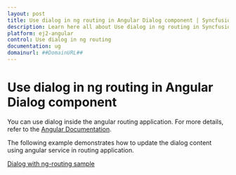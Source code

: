 ```yaml
---
layout: post
title: Use dialog in ng routing in Angular Dialog component | Syncfusion
description: Learn here all about Use dialog in ng routing in Syncfusion Angular Dialog component of Syncfusion Essential JS 2 and more.
platform: ej2-angular
control: Use dialog in ng routing 
documentation: ug
domainurl: ##DomainURL##
---
```


# Use dialog in ng routing in Angular Dialog component

You can use dialog inside the angular routing application. For more details, refer to the [Angular Documentation](https://angular.io/guide/router).

The following example demonstrates how to update the dialog content using angular service in routing application.

[Dialog with ng-routing sample](https://stackblitz.com/edit/angular-router-example-ks2ltv?file=app%2Fapp.component.ts)
